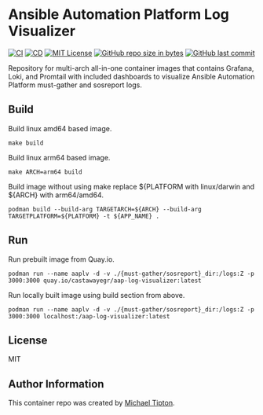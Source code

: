 Ansible Automation Platform Log Visualizer
=========
[![CI](https://github.com/CastawayEGR/aap-log-visualizer/actions/workflows/ci.yml/badge.svg)](https://github.com/CastawayEGR/aap-log-visualizer/actions/workflows/ci.yml)
[![CD](https://github.com/CastawayEGR/aap-log-visualizer/actions/workflows/cd.yml/badge.svg)](https://github.com/CastawayEGR/aap-log-visualizer/actions/workflows/cd.yml)
[![MIT License](https://img.shields.io/badge/License-MIT-brightgreen.svg)](https://opensource.org/licenses/MIT)
[![GitHub repo size in bytes](https://img.shields.io/github/repo-size/CastawayEGR/aap-log-visualizer.svg?logoColor=brightgreen)](https://github.com/CastawayEGR/aap-log-visualizer)
[![GitHub last commit](https://img.shields.io/github/last-commit/CastawayEGR/aap-log-visualizer.svg?logoColor=brightgreen)](https://github.com/CastawayEGR/aap-log-visualizer)

Repository for multi-arch all-in-one container images that contains Grafana, Loki, and Promtail with included dashboards to visualize Ansible Automation Platform must-gather and sosreport logs.

Build
------------

Build linux amd64 based image.

~~~
make build
~~~

Build linux arm64 based image.

~~~
make ARCH=arm64 build
~~~

Build image without using make replace ${PLATFORM with linux/darwin and ${ARCH} with arm64/amd64.

~~~
podman build --build-arg TARGETARCH=${ARCH} --build-arg TARGETPLATFORM=${PLATFORM} -t ${APP_NAME} .
~~~

Run
----------------

Run prebuilt image from Quay.io.

~~~
podman run --name aaplv -d -v ./{must-gather/sosreport}_dir:/logs:Z -p 3000:3000 quay.io/castawayegr/aap-log-visualizer:latest
~~~

Run locally built image using build section from above.

~~~
podman run --name aaplv -d -v ./{must-gather/sosreport}_dir:/logs:Z -p 3000:3000 localhost:/aap-log-visualizer:latest
~~~

License
-------

MIT

Author Information
------------------

This container repo was created by [Michael Tipton](https://ibeta.org).
